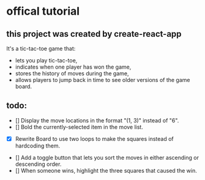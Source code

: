 # offical tutorial

## this project was created by create-react-app

It's a tic-tac-toe game that:

- lets you play tic-tac-toe,
- indicates when one player has won the game,
- stores the history of moves during the game,
- allows players to jump back in time to see older versions of the game board.

## todo:
- [] Display the move locations in the format "(1, 3)" instead of "6".
- [] Bold the currently-selected item in the move list.
- [x] Rewrite Board to use two loops to make the squares instead of hardcoding them.
- [] Add a toggle button that lets you sort the moves in either ascending or descending order.
- [] When someone wins, highlight the three squares that caused the win.